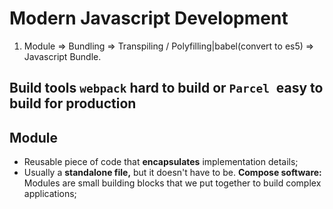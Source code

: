 # Modern Javascript Development

1. Module => Bundling => Transpiling / Polyfilling|babel(convert to es5) => Javascript Bundle.

## Build tools `webpack` hard to build or `Parcel `easy to build for production

## Module

- Reusable piece of code that **encapsulates** implementation details;
- Usually a **standalone file,** but it doesn't have to be.
  **Compose software:** Modules are small building blocks that we put together to build complex applications;

